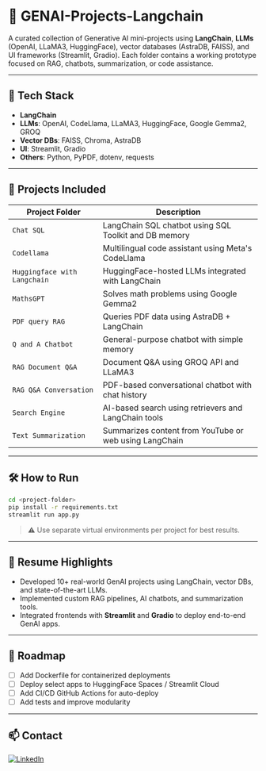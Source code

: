 # 🧠 GENAI-Projects-Langchain

A curated collection of Generative AI mini-projects using **LangChain**, **LLMs** (OpenAI, LLaMA3, HuggingFace), vector databases (AstraDB, FAISS), and UI frameworks (Streamlit, Gradio). Each folder contains a working prototype focused on RAG, chatbots, summarization, or code assistance.

---

## 🚀 Tech Stack

- **LangChain**
- **LLMs**: OpenAI, CodeLlama, LLaMA3, HuggingFace, Google Gemma2, GROQ
- **Vector DBs**: FAISS, Chroma, AstraDB
- **UI**: Streamlit, Gradio
- **Others**: Python, PyPDF, dotenv, requests

---

## 🧩 Projects Included

| Project Folder               | Description                                                                 |
|-----------------------------|-----------------------------------------------------------------------------|
| `Chat SQL`                  | LangChain SQL chatbot using SQL Toolkit and DB memory                       |
| `Codellama`                 | Multilingual code assistant using Meta's CodeLlama                          |
| `Huggingface with Langchain`| HuggingFace-hosted LLMs integrated with LangChain                           |
| `MathsGPT`                  | Solves math problems using Google Gemma2                                    |
| `PDF query RAG`             | Queries PDF data using AstraDB + LangChain                                  |
| `Q and A Chatbot`           | General-purpose chatbot with simple memory                                  |
| `RAG Document Q&A`          | Document Q&A using GROQ API and LLaMA3                                      |
| `RAG Q&A Conversation`      | PDF-based conversational chatbot with chat history                          |
| `Search Engine`             | AI-based search using retrievers and LangChain tools                        |
| `Text Summarization`        | Summarizes content from YouTube or web using LangChain                      |

---

## 🛠️ How to Run

```bash
cd <project-folder>
pip install -r requirements.txt
streamlit run app.py
```

> ⚠️ Use separate virtual environments per project for best results.

---




## 📌 Resume Highlights

- Developed 10+ real-world GenAI projects using LangChain, vector DBs, and state-of-the-art LLMs.
- Implemented custom RAG pipelines, AI chatbots, and summarization tools.
- Integrated frontends with **Streamlit** and **Gradio** to deploy end-to-end GenAI apps.

---

## 🔭 Roadmap

- [ ] Add Dockerfile for containerized deployments
- [ ] Deploy select apps to HuggingFace Spaces / Streamlit Cloud
- [ ] Add CI/CD GitHub Actions for auto-deploy
- [ ] Add tests and improve modularity

---

## 📫 Contact

[![LinkedIn](https://img.shields.io/badge/LinkedIn-Aparna-blue?style=flat&logo=linkedin)](https://www.linkedin.com/in/aparna-k-628005167/)
